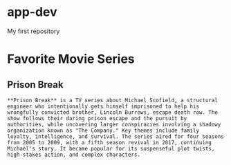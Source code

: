 # app-dev
My first repository

# **Favorite Movie Series**

 ## **Prison Break**

 `**Prison Break** is a TV series about Michael Scofield, a structural engineer who intentionally gets himself imprisoned to help his wrongfully convicted brother, Lincoln Burrows, escape death row. The show follows their daring prison escape and the pursuit by authorities, while uncovering larger conspiracies involving a shadowy organization known as "The Company." Key themes include family loyalty, intelligence, and survival. The series aired for four seasons from 2005 to 2009, with a fifth season revival in 2017, continuing Michael's story. It became popular for its suspenseful plot twists, high-stakes action, and complex characters.`

 

 

